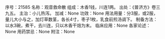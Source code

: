 序号：21585
名称：观音救命散
组成：木香1钱，川连1两。
出处：《普济方》卷三九五。
主治：小儿热泻。
加减：None
功效：None
用法用量：分3服，或2服，量儿大小与之，加灯草数茎，各长4寸，枣子1枚，乳食前煎汤调下。
制备方法：以水3碗，煮干，去川连，只以木香干焙为末。
临床应用：None
各家论述：None
用药禁忌：None
附注：None
